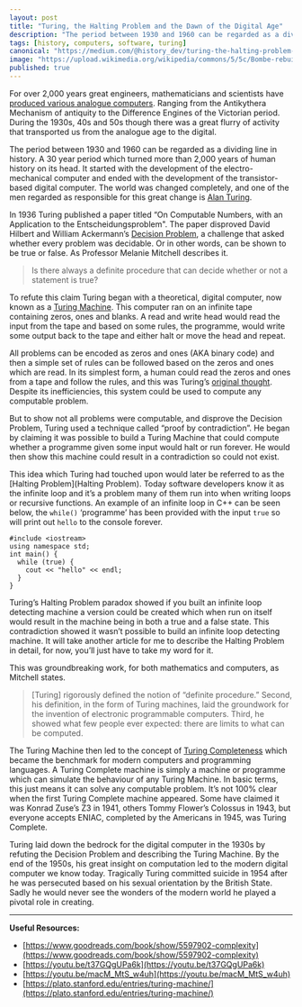 ```yaml
---
layout: post
title: "Turing, the Halting Problem and the Dawn of the Digital Age"
description: "The period between 1930 and 1960 can be regarded as a dividing line in history. A 30 year period which turned more than 2,000 years of human history on its head."
tags: [history, computers, software, turing]
canonical: "https://medium.com/@history_dev/turing-the-halting-problem-and-the-dawn-of-the-digital-age-3d8bb493addc"
image: "https://upload.wikimedia.org/wikipedia/commons/5/5c/Bombe-rebuild.jpg"
published: true
---
```

For over 2,000 years great engineers, mathematicians and scientists have [produced various analogue computers](https://medium.com/@history_dev/the-origins-of-computers-the-abacus-and-the-astrolabe-9272affc5212). Ranging from the Antikythera Mechanism of antiquity to the Difference Engines of the Victorian period. During the 1930s, 40s and 50s though there was a great flurry of activity that transported us from the analogue age to the digital.

The period between 1930 and 1960 can be regarded as a dividing line in history. A 30 year period which turned more than 2,000 years of human history on its head. It started with the development of the electro-mechanical computer and ended with the development of the transistor-based digital computer. The world was changed completely, and one of the men regarded as responsible for this great change is [Alan Turing](https://en.wikipedia.org/wiki/Alan_Turing).

In 1936 Turing published a paper titled “On Computable Numbers, with an Application to the Entscheidungsproblem". The paper disproved David Hilbert and William Ackermann’s [Decision Problem](https://en.m.wikipedia.org/wiki/Entscheidungsproblem), a challenge that asked whether every problem was decidable. Or in other words, can be shown to be true or false. As Professor Melanie Mitchell describes it.

> Is there always a definite procedure that can decide whether or not a statement is true?

To refute this claim Turing began with a theoretical, digital computer, now known as a [Turing Machine](https://en.m.wikipedia.org/wiki/Turing_machine). This computer ran on an infinite tape containing zeros, ones and blanks. A read and write head would read the input from the tape and based on some rules, the programme, would write some output back to the tape and either halt or move the head and repeat.

All problems can be encoded as zeros and ones (AKA binary code) and then a simple set of rules can be followed based on the zeros and ones which are read. In its simplest form, a human could read the zeros and ones from a tape and follow the rules, and this was Turing’s [original thought](https://plato.stanford.edu/entries/turing-machine/#HumaMachComp). Despite its inefficiencies, this system could be used to compute any computable problem.

But to show not all problems were computable, and disprove the Decision Problem, Turing used a technique called “proof by contradiction”. He began by claiming it was possible to build a Turing Machine that could compute whether a programme given some input would halt or run forever. He would then show this machine could result in a contradiction so could not exist.

This idea which Turing had touched upon would later be referred to as the [Halting Problem](Halting Problem). Today software developers know it as the infinite loop and it’s a problem many of them run into when writing loops or recursive functions. An example of an infinite loop in C++ can be seen below, the `while()` ‘programme’ has been provided with the input `true` so will print out `hello` to the console forever.

```
#include <iostream>
using namespace std;
int main() {
  while (true) {
    cout << "hello" << endl;
  }
}
```

Turing’s Halting Problem paradox showed if you built an infinite loop detecting machine a version could be created which when run on itself would result in the machine being in both a true and a false state. This contradiction showed it wasn’t possible to build an infinite loop detecting machine. It will take another article for me to describe the Halting Problem in detail, for now, you’ll just have to take my word for it.

This was groundbreaking work, for both mathematics and computers, as Mitchell states.

> [Turing] rigorously defined the notion of “definite procedure.” Second, his definition, in the form of Turing machines, laid the groundwork for the invention of electronic programmable computers. Third, he showed what few people ever expected: there are limits to what can be computed.

The Turing Machine then led to the concept of [Turing Completeness](https://en.m.wikipedia.org/wiki/Turing_completeness) which became the benchmark for modern computers and programming languages. A Turing Complete machine is simply a machine or programme which can simulate the behaviour of any Turing Machine. In basic terms, this just means it can solve any computable problem. It’s not 100% clear when the first Turing Complete machine appeared. Some have claimed it was Konrad Zuse’s Z3 in 1941, others Tommy Flower’s Colossus in 1943, but everyone accepts ENIAC, completed by the Americans in 1945, was Turing Complete.

Turing laid down the bedrock for the digital computer in the 1930s by refuting the Decision Problem and describing the Turing Machine. By the end of the 1950s, his great insight on computation led to the modern digital computer we know today. Tragically Turing committed suicide in 1954 after he was persecuted based on his sexual orientation by the British State. Sadly he would never see the wonders of the modern world he played a pivotal role in creating.

---

**Useful Resources:**

- [https://www.goodreads.com/book/show/5597902-complexity](https://www.goodreads.com/book/show/5597902-complexity)
- [https://youtu.be/t37GQgUPa6k](https://youtu.be/t37GQgUPa6k)
- [https://youtu.be/macM_MtS_w4uh](https://youtu.be/macM_MtS_w4uh)
- [https://plato.stanford.edu/entries/turing-machine/](https://plato.stanford.edu/entries/turing-machine/)